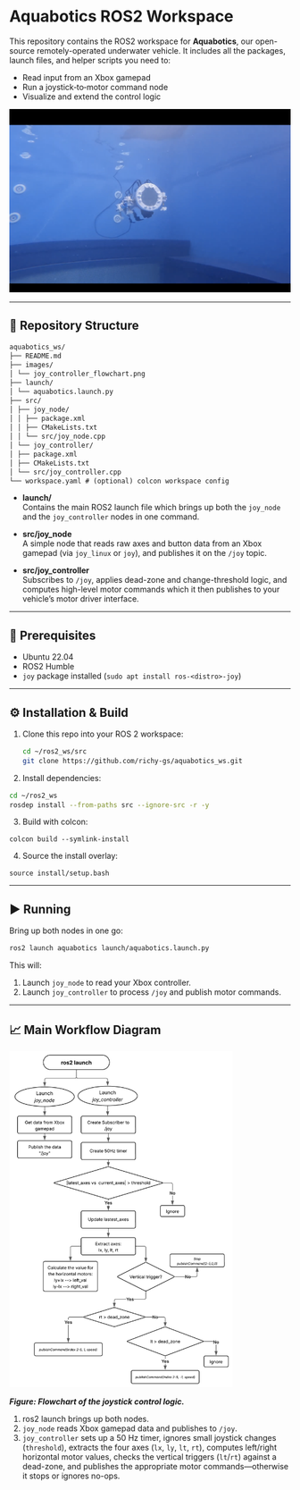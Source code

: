 # Aquabotics ROS2 Workspace

This repository contains the ROS2 workspace for **Aquabotics**, our open-source remotely-operated underwater vehicle. It includes all the packages, launch files, and helper scripts you need to:

- Read input from an Xbox gamepad  
- Run a joystick‐to‐motor command node  
- Visualize and extend the control logic  

<img src="images/image.png" 
     alt="Joy Controller Workflow" 
     width="600"/>

---

## 📂 Repository Structure

```
aquabotics_ws/
├── README.md
├── images/
│ └── joy_controller_flowchart.png
├── launch/
│ └── aquabotics.launch.py
├── src/
│ ├── joy_node/
│ │ ├── package.xml
│ │ ├── CMakeLists.txt
│ │ └── src/joy_node.cpp
│ └── joy_controller/
│ ├── package.xml
│ ├── CMakeLists.txt
│ └── src/joy_controller.cpp
└── workspace.yaml # (optional) colcon workspace config
```

- **launch/**  
  Contains the main ROS2 launch file which brings up both the `joy_node` and the `joy_controller` nodes in one command.

- **src/joy_node**  
  A simple node that reads raw axes and button data from an Xbox gamepad (via `joy_linux` or `joy`), and publishes it on the `/joy` topic.

- **src/joy_controller**  
  Subscribes to `/joy`, applies dead-zone and change-threshold logic, and computes high-level motor commands which it then publishes to your vehicle’s motor driver interface.

---

## 🚀 Prerequisites

- Ubuntu 22.04  
- ROS2 Humble
- `joy` package installed (`sudo apt install ros-<distro>-joy`)

---

## ⚙️ Installation & Build

1. Clone this repo into your ROS 2 workspace:
   ```bash
   cd ~/ros2_ws/src
   git clone https://github.com/richy-gs/aquabotics_ws.git
   ```
3. Install dependencies:
  ```bash
  cd ~/ros2_ws
  rosdep install --from-paths src --ignore-src -r -y
  ```
3. Build with colcon:
  ```
  colcon build --symlink-install
  ```
4. Source the install overlay:
  ```
  source install/setup.bash
  ```

---

## ▶️ Running

Bring up both nodes in one go:
  ```bash
  ros2 launch aquabotics launch/aquabotics.launch.py
  ```

This will:
1. Launch `joy_node` to read your Xbox controller.
2. Launch `joy_controller` to process `/joy` and publish motor commands.

---

## 📈 Main Workflow Diagram
<img src="images/joy_controller_flowchart.png" 
     alt="Joy Controller Workflow" 
     width="400"/>

__*Figure: Flowchart of the joystick control logic.*__

1. ros2 launch brings up both nodes.
2. `joy_node` reads Xbox gamepad data and publishes to `/joy`.
3. `joy_controller` sets up a 50 Hz timer, ignores small joystick changes (`threshold`), extracts the four axes (`lx`, `ly`, `lt`, `rt`), computes left/right horizontal motor values, checks the vertical triggers (`lt`/`rt`) against a dead-zone, and publishes the appropriate motor commands—otherwise it stops or ignores no-ops.



